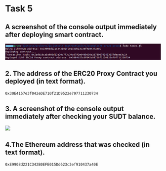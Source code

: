 # Task 5

## A screenshot of the console output immediately after deploying smart contract.

![](deploy.jpeg)

## 2. The address of the ERC20 Proxy Contract you deployed (in text format).

```0x30E4157e3f042eDE710f21D9522e797711230734```


## 3. A screenshot of the console output immediately after checking your SUDT balance.

![](balance-checked.jpeg)

## 4.The Ethereum address that was checked (in text format).
```0xE9908d221C342B0EFE015Dd623c3ef910437a40E```


